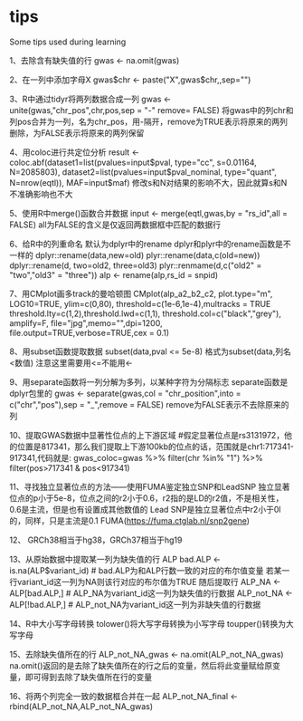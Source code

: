 # tips
Some tips used during learning

1、去除含有缺失值的行
gwas <- na.omit(gwas)

2、在一列中添加字母X
gwas$chr <- paste("X",gwas$chr,,sep="")

3、R中通过tidyr将两列数据合成一列
gwas <- unite(gwas,"chr_pos",chr,pos,sep = "-" remove= FALSE)
将gwas中的列chr和列pos合并为一列，名为chr_pos，用-隔开，remove为TRUE表示将原来的两列删除，为FALSE表示将原来的两列保留

4、用coloc进行共定位分析
result <- coloc.abf(dataset1=list(pvalues=input$pval, type="cc", s=0.01164, N=2085803), dataset2=list(pvalues=input$pval_nominal, type="quant", N=nrow(eqtl)), MAF=input$maf)
修改s和N对结果的影响不大，因此就算s和N不准确影响也不大

5、使用R中merge()函数合并数据
input <- merge(eqtl,gwas,by = "rs_id",all = FALSE)
all为FALSE的含义是仅返回两数据框中匹配的数据行

6、给R中的列重命名
默认为dplyr中的rename
dplyr和plyr中的rename函数是不一样的
dplyr::rename(data,new=old)
plyr::rename(data,c(old=new))
dplyr::rename(d, two=old2, three=old3)
plyr::renmame(d,c("old2" = "two","old3" = "three"))
alp <- rename(alp,rs_id = snpid)

7、用CMplot画多track的曼哈顿图
CMplot(alp_a2_b2_c2, plot.type="m", LOG10=TRUE, ylim=c(0,80), threshold=c(1e-6,1e-4),multracks = TRUE
       threshold.lty=c(1,2),threshold.lwd=c(1,1),
       threshold.col=c("black","grey"), amplify=F,
       file="jpg",memo="",dpi=1200,
       file.output=TRUE,verbose=TRUE,cex = 0.1)

8、用subset函数提取数据
subset(data,pval <= 5e-8)   格式为subset(data,列名<数值)
注意这里需要用<=不能用<-

9、用separate函数将一列分解为多列，以某种字符为分隔标志
separate函数是dplyr包里的
gwas <- separate(gwas,col = "chr_position",into = c("chr","pos"),sep = "_",remove = FALSE)
remove为FALSE表示不去除原来的列

10、提取GWAS数据中显著性位点的上下游区域
#假定显著位点是rs3131972，他的位置是817341，那么我们提取上下游100kb的位点的话，范围就是chr1:717341-917341,代码就是:
gwas_coloc=gwas %>% filter(chr %in% "1") %>% filter(pos>717341 & pos<917341)

11、寻找独立显著位点的方法——使用FUMA鉴定独立SNP和LeadSNP
独立显著位点的p小于5e-8，位点之间的r2小于0.6，r2指的是LD的r2值，不是相关性，0.6是主流，但是也有设置成其他数值的
Lead SNP是独立显著位点中r2小于0l的，同样，只是主流是0.1
FUMA(https://fuma.ctglab.nl/snp2gene) 

12、
GRCh38相当于hg38，GRCh37相当于hg19

13、从原始数据中提取某一列为缺失值的行
ALP
bad.ALP <- is.na(ALP$variant_id) # bad.ALP为和ALP行数一致的对应的布尔值变量 若某一行variant_id这一列为NA则该行对应的布尔值为TRUE
随后提取行
ALP_NA <- ALP[bad.ALP,] # ALP_NA为variant_id这一列为缺失值的行数据
ALP_not_NA <- ALP[!bad.ALP,] # ALP_not_NA为variant_id这一列为非缺失值的行数据

14、R中大小写字母转换
tolower()将大写字母转换为小写字母
toupper()转换为大写字母

15、去除缺失值所在的行
ALP_not_NA_gwas <- na.omit(ALP_not_NA_gwas)
na.omit()返回的是去除了缺失值所在的行之后的变量，然后将此变量赋给原变量，即可得到去除了缺失值所在行的变量

16、将两个列完全一致的数据框合并在一起
ALP_not_NA_final <- rbind(ALP_not_NA,ALP_not_NA_gwas)
